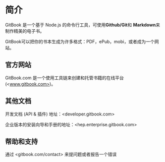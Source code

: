 # 简介

GitBook 是一个基于 Node.js 的命令行工具，可使用**Github/Git**和 **Markdown**来制作精美的电子书。

GitBook可以把你的书本生成为许多格式：PDF，ePub，mobi，或者成为一个网站。

## 官方网站

GitBook.com 是一个使用工具链来创建和托管书籍的在线平台 (<www.gitbook.com>)。

## 其他文档

开发文档 (API & 插件) 地址：<developer.gitbook.com>

企业版本的安装向导和手册的地址：<hep.enterprise.gitbook.com>

## 帮助和支持

通过 <gitbook.com/contact> 来提问题或者报告一个错误
